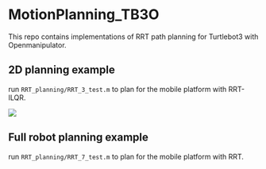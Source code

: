 # MotionPlanning_TB3O

This repo contains implementations of RRT path planning for Turtlebot3 with Openmanipulator. 


## 2D planning example

run `RRT_planning/RRT_3_test.m` to plan for the mobile platform with RRT-ILQR.

![](https://github.com/JessicaLeu-code/MotionPlanning_TB3O/pic/rrt_pic.gif)

## Full robot planning example

run `RRT_planning/RRT_7_test.m` to plan for the mobile platform with RRT.
